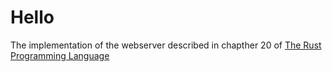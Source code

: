 # Hello

The implementation of the webserver described in chapther 20 of 
[The Rust Programming Language](https://doc.rust-lang.org/book/second-edition/ch20-00-final-project-a-web-server.html)
